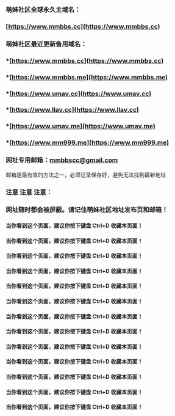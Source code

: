 ### 萌妹社区全球永久主域名：
### [https://www.mmbbs.cc](https://www.mmbbs.cc)  

### 萌妹社区最近更新备用域名：
### *[https://www.mmbbs.cc](https://www.mmbbs.cc)  
### *[https://www.mmbbs.me](https://www.mmbbs.me)  
### *[https://www.umav.cc](https://www.umav.cc)  
### *[https://www.llav.cc](https://www.llav.cc)  
### *[https://www.umav.me](https://www.umav.me)  
### *[https://www.mm999.me](https://www.mm999.me)  


### 网址专用邮箱：mmbbscc@gmail.com
邮箱是最有效的方法之一，必须记录保存好，避免无法找到最新地址



### 注意 注意 注意：
### 网址随时都会被屏蔽。请记住萌妹社区地址发布页和邮箱！
#### 当你看到这个页面，建议你按下键盘 Ctrl+D 收藏本页面！ 
#### 当你看到这个页面，建议你按下键盘 Ctrl+D 收藏本页面！ 
#### 当你看到这个页面，建议你按下键盘 Ctrl+D 收藏本页面！ 
#### 当你看到这个页面，建议你按下键盘 Ctrl+D 收藏本页面！  
#### 当你看到这个页面，建议你按下键盘 Ctrl+D 收藏本页面！ 
#### 当你看到这个页面，建议你按下键盘 Ctrl+D 收藏本页面！ 
#### 当你看到这个页面，建议你按下键盘 Ctrl+D 收藏本页面！ 
#### 当你看到这个页面，建议你按下键盘 Ctrl+D 收藏本页面！ 
#### 当你看到这个页面，建议你按下键盘 Ctrl+D 收藏本页面！ 
#### 当你看到这个页面，建议你按下键盘 Ctrl+D 收藏本页面！ 
#### 当你看到这个页面，建议你按下键盘 Ctrl+D 收藏本页面！ 
#### 当你看到这个页面，建议你按下键盘 Ctrl+D 收藏本页面！ 
#### 当你看到这个页面，建议你按下键盘 Ctrl+D 收藏本页面！
